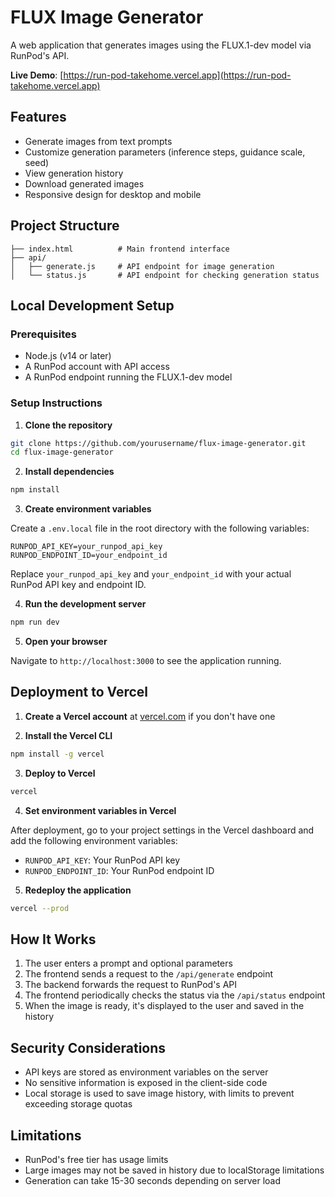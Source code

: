 

# FLUX Image Generator

A web application that generates images using the FLUX.1-dev model via RunPod's API.

**Live Demo**: [https://run-pod-takehome.vercel.app](https://run-pod-takehome.vercel.app)

## Features

- Generate images from text prompts
- Customize generation parameters (inference steps, guidance scale, seed)
- View generation history
- Download generated images
- Responsive design for desktop and mobile

## Project Structure

```
├── index.html          # Main frontend interface
├── api/
│   ├── generate.js     # API endpoint for image generation
│   └── status.js       # API endpoint for checking generation status
```

## Local Development Setup

### Prerequisites

- Node.js (v14 or later)
- A RunPod account with API access
- A RunPod endpoint running the FLUX.1-dev model

### Setup Instructions

1. **Clone the repository**

```bash
git clone https://github.com/yourusername/flux-image-generator.git
cd flux-image-generator
```

2. **Install dependencies**

```bash
npm install
```

3. **Create environment variables**

Create a `.env.local` file in the root directory with the following variables:

```
RUNPOD_API_KEY=your_runpod_api_key
RUNPOD_ENDPOINT_ID=your_endpoint_id
```

Replace `your_runpod_api_key` and `your_endpoint_id` with your actual RunPod API key and endpoint ID.

4. **Run the development server**

```bash
npm run dev
```

5. **Open your browser**

Navigate to `http://localhost:3000` to see the application running.

## Deployment to Vercel

1. **Create a Vercel account** at [vercel.com](https://vercel.com) if you don't have one

2. **Install the Vercel CLI**

```bash
npm install -g vercel
```

3. **Deploy to Vercel**

```bash
vercel
```

4. **Set environment variables in Vercel**

After deployment, go to your project settings in the Vercel dashboard and add the following environment variables:

- `RUNPOD_API_KEY`: Your RunPod API key
- `RUNPOD_ENDPOINT_ID`: Your RunPod endpoint ID

5. **Redeploy the application**

```bash
vercel --prod
```

## How It Works

1. The user enters a prompt and optional parameters
2. The frontend sends a request to the `/api/generate` endpoint
3. The backend forwards the request to RunPod's API
4. The frontend periodically checks the status via the `/api/status` endpoint
5. When the image is ready, it's displayed to the user and saved in the history

## Security Considerations

- API keys are stored as environment variables on the server
- No sensitive information is exposed in the client-side code
- Local storage is used to save image history, with limits to prevent exceeding storage quotas

## Limitations

- RunPod's free tier has usage limits
- Large images may not be saved in history due to localStorage limitations
- Generation can take 15-30 seconds depending on server load
